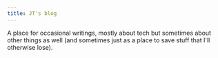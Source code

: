 ```yaml
---
title: JT's blog
---
```


A place for occasional writings, mostly about tech but sometimes about other things as well (and sometimes just as a place to save stuff that I'll otherwise lose).
